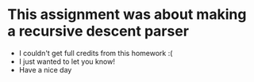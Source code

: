 # This assignment was about making a recursive descent parser
- I couldn't get full credits from this homework :(
- I just wanted to let you know!
- Have a nice day
